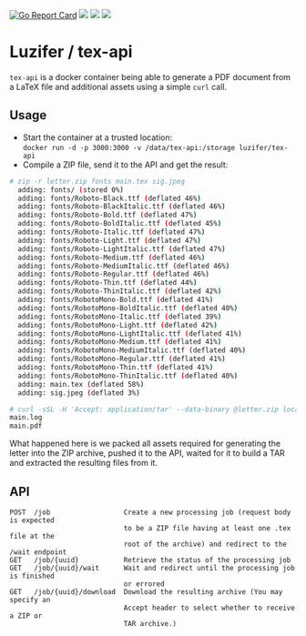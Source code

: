 [![Go Report Card](https://goreportcard.com/badge/github.com/Luzifer/tex-api)](https://goreportcard.com/report/github.com/Luzifer/tex-api)
![](https://badges.fyi/github/license/Luzifer/tex-api)
![](https://badges.fyi/github/downloads/Luzifer/tex-api)
![](https://badges.fyi/github/latest-release/Luzifer/tex-api)

# Luzifer / tex-api

`tex-api` is a docker container being able to generate a PDF document from a LaTeX file and additional assets using a simple `curl` call.

## Usage

- Start the container at a trusted location:  
`docker run -d -p 3000:3000 -v /data/tex-api:/storage luzifer/tex-api`
- Compile a ZIP file, send it to the API and get the result:

```bash
# zip -r letter.zip fonts main.tex sig.jpeg
  adding: fonts/ (stored 0%)
  adding: fonts/Roboto-Black.ttf (deflated 46%)
  adding: fonts/Roboto-BlackItalic.ttf (deflated 46%)
  adding: fonts/Roboto-Bold.ttf (deflated 47%)
  adding: fonts/Roboto-BoldItalic.ttf (deflated 45%)
  adding: fonts/Roboto-Italic.ttf (deflated 47%)
  adding: fonts/Roboto-Light.ttf (deflated 47%)
  adding: fonts/Roboto-LightItalic.ttf (deflated 47%)
  adding: fonts/Roboto-Medium.ttf (deflated 46%)
  adding: fonts/Roboto-MediumItalic.ttf (deflated 46%)
  adding: fonts/Roboto-Regular.ttf (deflated 46%)
  adding: fonts/Roboto-Thin.ttf (deflated 44%)
  adding: fonts/Roboto-ThinItalic.ttf (deflated 42%)
  adding: fonts/RobotoMono-Bold.ttf (deflated 41%)
  adding: fonts/RobotoMono-BoldItalic.ttf (deflated 40%)
  adding: fonts/RobotoMono-Italic.ttf (deflated 39%)
  adding: fonts/RobotoMono-Light.ttf (deflated 42%)
  adding: fonts/RobotoMono-LightItalic.ttf (deflated 41%)
  adding: fonts/RobotoMono-Medium.ttf (deflated 41%)
  adding: fonts/RobotoMono-MediumItalic.ttf (deflated 40%)
  adding: fonts/RobotoMono-Regular.ttf (deflated 41%)
  adding: fonts/RobotoMono-Thin.ttf (deflated 41%)
  adding: fonts/RobotoMono-ThinItalic.ttf (deflated 40%)
  adding: main.tex (deflated 58%)
  adding: sig.jpeg (deflated 3%)

# curl -sSL -H 'Accept: application/tar' --data-binary @letter.zip localhost:3000/job | tar -xvf -
main.log
main.pdf
```

What happened here is we packed all assets required for generating the letter into the ZIP archive, pushed it to the API, waited for it to build a TAR and extracted the resulting files from it.

## API

```
POST  /job                  Create a new processing job (request body is expected
                            to be a ZIP file having at least one .tex file at the
                            root of the archive) and redirect to the /wait endpoint
GET   /job/{uuid}           Retrieve the status of the processing job
GET   /job/{uuid}/wait      Wait and redirect until the processing job is finished
                            or errored
GET   /job/{uuid}/download  Download the resulting archive (You may specify an
                            Accept header to select whether to receive a ZIP or
                            TAR archive.)
```
